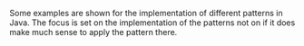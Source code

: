 Some examples are shown for the implementation of different patterns in Java. The focus is set on the implementation of the patterns not on if it does make much sense to apply the pattern there.

